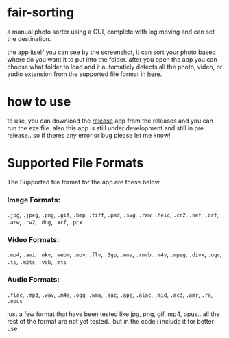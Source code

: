 # fair-sorting
a manual photo sorter using a GUI, complete with log moving and can set the destination.

the app itself you can see by the screenshot, it can sort your photo based where do you want it to put into the folder. after you open the app you can choose what folder to load and it automaticly detects all the photo, video, or audio extension from the supported file format in [here](#supported-file-formats). 

# how to use
to use, you can download the [release](https://github.com/ripaaf/fair-sorting/releases/) app from the releases and you can run the exe file. also this app is still under development and still in pre release.. so if theres any error or bug please let me know!

# Supported File Formats

The Supported file format for the app are these below.

### Image Formats:
`.jpg`, `.jpeg`, `.png`, `.gif`, `.bmp`, `.tiff`, `.psd`, `.svg`, `.raw`, `.heic`, `.cr2`, `.nef`, `.orf`, `.arw`, `.rw2`, `.dng`, `.xcf`, `.pcx`

### Video Formats:
`.mp4`, `.avi`, `.mkv`, `.webm`, `.mov`, `.flv`, `.3gp`, `.wmv`, `.rmvb`, `.m4v`, `.mpeg`, `.divx`, `.ogv`, `.ts`, `.m2ts`, `.vob`, `.mts`

### Audio Formats:
`.flac`, `.mp3`, `.wav`, `.m4a`, `.ogg`, `.wma`, `.aac`, `.ape`, `.alac`, `.mid`, `.ac3`, `.amr`, `.ra`, `.opus`

just a few format that have been tested like jpg, png, gif, mp4, opus.. all the rest of the format are not yet tested.. but in the code i include it for better use


